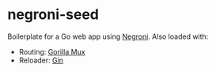 negroni-seed
========
Boilerplate for a Go web app using [Negroni](https://github.com/codegangsta/negroni). Also loaded with:
   - Routing: [Gorilla Mux](http://www.gorillatoolkit.org/pkg/mux)
   - Reloader: [Gin](https://github.com/codegangsta/gin)
